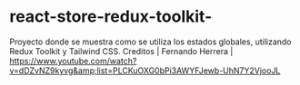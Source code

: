 # react-store-redux-toolkit-
Proyecto donde se muestra como se utiliza los estados globales, utilizando Redux Toolkit y Tailwind CSS. Creditos | Fernando Herrera | https://www.youtube.com/watch?v=dDZvNZ9kyvg&amp;list=PLCKuOXG0bPi3AWYFJewb-UhN7Y2VjooJL
